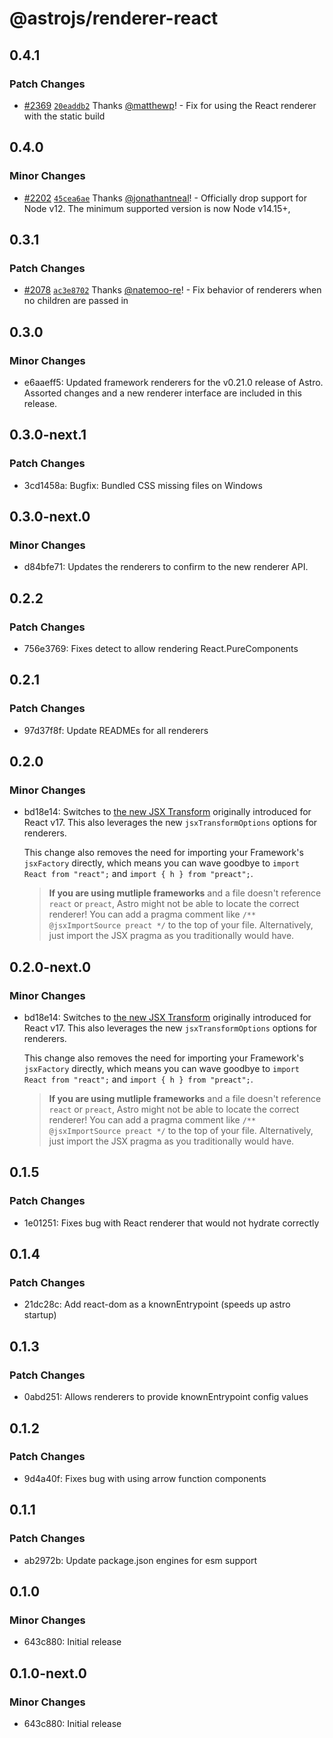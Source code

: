 # @astrojs/renderer-react

## 0.4.1

### Patch Changes

- [#2369](https://github.com/withastro/astro/pull/2369) [`20eaddb2`](https://github.com/withastro/astro/commit/20eaddb2a723253c7fbde3e56955a549bdf3f342) Thanks [@matthewp](https://github.com/matthewp)! - Fix for using the React renderer with the static build

## 0.4.0

### Minor Changes

- [#2202](https://github.com/withastro/astro/pull/2202) [`45cea6ae`](https://github.com/withastro/astro/commit/45cea6aec5a310fed4cb8da0d96670d6b99a2539) Thanks [@jonathantneal](https://github.com/jonathantneal)! - Officially drop support for Node v12. The minimum supported version is now Node v14.15+,

## 0.3.1

### Patch Changes

- [#2078](https://github.com/withastro/astro/pull/2078) [`ac3e8702`](https://github.com/withastro/astro/commit/ac3e870280e983a7977da79b6eec0568d38d8420) Thanks [@natemoo-re](https://github.com/natemoo-re)! - Fix behavior of renderers when no children are passed in

## 0.3.0

### Minor Changes

- e6aaeff5: Updated framework renderers for the v0.21.0 release of Astro. Assorted changes and a new renderer interface are included in this release.

## 0.3.0-next.1

### Patch Changes

- 3cd1458a: Bugfix: Bundled CSS missing files on Windows

## 0.3.0-next.0

### Minor Changes

- d84bfe71: Updates the renderers to confirm to the new renderer API.

## 0.2.2

### Patch Changes

- 756e3769: Fixes detect to allow rendering React.PureComponents

## 0.2.1

### Patch Changes

- 97d37f8f: Update READMEs for all renderers

## 0.2.0

### Minor Changes

- bd18e14: Switches to [the new JSX Transform](https://reactjs.org/blog/2020/09/22/introducing-the-new-jsx-transform.html) originally introduced for React v17. This also leverages the new `jsxTransformOptions` options for renderers.

  This change also removes the need for importing your Framework's `jsxFactory` directly, which means you can wave goodbye to `import React from "react";` and `import { h } from "preact";`.

  > **If you are using mutliple frameworks** and a file doesn't reference `react` or `preact`, Astro might not be able to locate the correct renderer! You can add a pragma comment like `/** @jsxImportSource preact */` to the top of your file. Alternatively, just import the JSX pragma as you traditionally would have.

## 0.2.0-next.0

### Minor Changes

- bd18e14: Switches to [the new JSX Transform](https://reactjs.org/blog/2020/09/22/introducing-the-new-jsx-transform.html) originally introduced for React v17. This also leverages the new `jsxTransformOptions` options for renderers.

  This change also removes the need for importing your Framework's `jsxFactory` directly, which means you can wave goodbye to `import React from "react";` and `import { h } from "preact";`.

  > **If you are using mutliple frameworks** and a file doesn't reference `react` or `preact`, Astro might not be able to locate the correct renderer! You can add a pragma comment like `/** @jsxImportSource preact */` to the top of your file. Alternatively, just import the JSX pragma as you traditionally would have.

## 0.1.5

### Patch Changes

- 1e01251: Fixes bug with React renderer that would not hydrate correctly

## 0.1.4

### Patch Changes

- 21dc28c: Add react-dom as a knownEntrypoint (speeds up astro startup)

## 0.1.3

### Patch Changes

- 0abd251: Allows renderers to provide knownEntrypoint config values

## 0.1.2

### Patch Changes

- 9d4a40f: Fixes bug with using arrow function components

## 0.1.1

### Patch Changes

- ab2972b: Update package.json engines for esm support

## 0.1.0

### Minor Changes

- 643c880: Initial release

## 0.1.0-next.0

### Minor Changes

- 643c880: Initial release
